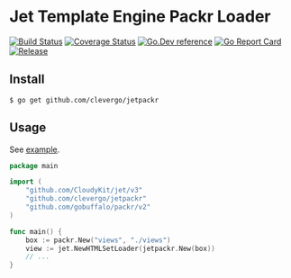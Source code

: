 # Jet Template Engine Packr Loader
[![Build Status](https://travis-ci.org/clevergo/jetpackr.svg?branch=master)](https://travis-ci.org/clevergo/jetpackr)
[![Coverage Status](https://coveralls.io/repos/github/clevergo/jetpackr/badge.svg?branch=master)](https://coveralls.io/github/clevergo/jetpackr?branch=master)
[![Go.Dev reference](https://img.shields.io/badge/go.dev-reference-blue?logo=go&logoColor=white)](https://pkg.go.dev/clevergo.tech/jetpackr?tab=doc)
[![Go Report Card](https://goreportcard.com/badge/github.com/clevergo/jetpackr)](https://goreportcard.com/report/github.com/clevergo/jetpackr)
[![Release](https://img.shields.io/github/release/clevergo/jetpackr.svg?style=flat-square)](https://github.com/clevergo/jetpackr/releases)

## Install

```shell
$ go get github.com/clevergo/jetpackr
```

## Usage

See [example](example).

```go
package main

import (
	"github.com/CloudyKit/jet/v3"
	"github.com/clevergo/jetpackr"
	"github.com/gobuffalo/packr/v2"
)

func main() {
	box := packr.New("views", "./views")
	view := jet.NewHTMLSetLoader(jetpackr.New(box))
	// ...
}
```
